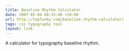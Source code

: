 ```yaml
---
title: Baseline Rhythm Calculator
date: 2007-05-04 08:33:40 +10:00
url: http://topfunky.com/baseline-rhythm-calculator/
tags: css typography tool
layout: link
---
```

A calculator for typography baseline rhythm.
